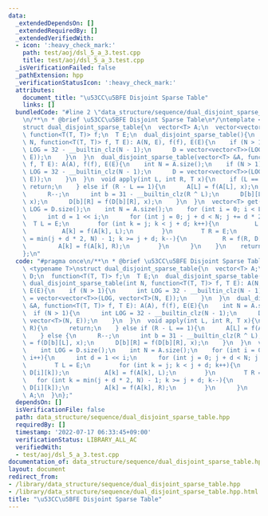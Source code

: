 ```yaml
---
data:
  _extendedDependsOn: []
  _extendedRequiredBy: []
  _extendedVerifiedWith:
  - icon: ':heavy_check_mark:'
    path: test/aoj/dsl_5_a_3.test.cpp
    title: test/aoj/dsl_5_a_3.test.cpp
  _isVerificationFailed: false
  _pathExtension: hpp
  _verificationStatusIcon: ':heavy_check_mark:'
  attributes:
    document_title: "\u53CC\u5BFE Disjoint Sparse Table"
    links: []
  bundledCode: "#line 2 \"data_structure/sequence/dual_disjoint_sparse_table.hpp\"\
    \n/**\n * @brief \u53CC\u5BFE Disjoint Sparse Table\n*/\ntemplate <typename T>\n\
    struct dual_disjoint_sparse_table{\n  vector<T> A;\n  vector<vector<T>> D;\n \
    \ function<T(T, T)> f;\n  T E;\n  dual_disjoint_sparse_table(){\n  }\n  dual_disjoint_sparse_table(int\
    \ N, function<T(T, T)> f, T E): A(N, E), f(f), E(E){\n    if (N > 1){\n      int\
    \ LOG = 32 - __builtin_clz(N - 1);\n      D = vector<vector<T>>(LOG, vector<T>(N,\
    \ E));\n    }\n  }\n  dual_disjoint_sparse_table(vector<T> &A, function<T(T, T)>\
    \ f, T E): A(A), f(f), E(E){\n    int N = A.size();\n    if (N > 1){\n      int\
    \ LOG = 32 - __builtin_clz(N - 1);\n      D = vector<vector<T>>(LOG, vector<T>(N,\
    \ E));\n    }\n  }\n  void apply(int L, int R, T x){\n    if (L == R){\n     \
    \ return;\n    } else if (R - L == 1){\n      A[L] = f(A[L], x);\n    } else {\n\
    \      R--;\n      int b = 31 - __builtin_clz(R ^ L);\n      D[b][L] = f(D[b][L],\
    \ x);\n      D[b][R] = f(D[b][R], x);\n    }\n  }\n  vector<T> get(){\n    int\
    \ LOG = D.size();\n    int N = A.size();\n    for (int i = 0; i < LOG; i++){\n\
    \      int d = 1 << i;\n      for (int j = 0; j + d < N; j += d * 2){\n      \
    \  T L = E;\n        for (int k = j; k < j + d; k++){\n          L = f(L, D[i][k]);\n\
    \          A[k] = f(A[k], L);\n        }\n        T R = E;\n        for (int k\
    \ = min(j + d * 2, N) - 1; k >= j + d; k--){\n          R = f(R, D[i][k]);\n \
    \         A[k] = f(A[k], R);\n        }\n      }\n    }\n    return A;\n  }\n\
    };\n"
  code: "#pragma once\n/**\n * @brief \u53CC\u5BFE Disjoint Sparse Table\n*/\ntemplate\
    \ <typename T>\nstruct dual_disjoint_sparse_table{\n  vector<T> A;\n  vector<vector<T>>\
    \ D;\n  function<T(T, T)> f;\n  T E;\n  dual_disjoint_sparse_table(){\n  }\n \
    \ dual_disjoint_sparse_table(int N, function<T(T, T)> f, T E): A(N, E), f(f),\
    \ E(E){\n    if (N > 1){\n      int LOG = 32 - __builtin_clz(N - 1);\n      D\
    \ = vector<vector<T>>(LOG, vector<T>(N, E));\n    }\n  }\n  dual_disjoint_sparse_table(vector<T>\
    \ &A, function<T(T, T)> f, T E): A(A), f(f), E(E){\n    int N = A.size();\n  \
    \  if (N > 1){\n      int LOG = 32 - __builtin_clz(N - 1);\n      D = vector<vector<T>>(LOG,\
    \ vector<T>(N, E));\n    }\n  }\n  void apply(int L, int R, T x){\n    if (L ==\
    \ R){\n      return;\n    } else if (R - L == 1){\n      A[L] = f(A[L], x);\n\
    \    } else {\n      R--;\n      int b = 31 - __builtin_clz(R ^ L);\n      D[b][L]\
    \ = f(D[b][L], x);\n      D[b][R] = f(D[b][R], x);\n    }\n  }\n  vector<T> get(){\n\
    \    int LOG = D.size();\n    int N = A.size();\n    for (int i = 0; i < LOG;\
    \ i++){\n      int d = 1 << i;\n      for (int j = 0; j + d < N; j += d * 2){\n\
    \        T L = E;\n        for (int k = j; k < j + d; k++){\n          L = f(L,\
    \ D[i][k]);\n          A[k] = f(A[k], L);\n        }\n        T R = E;\n     \
    \   for (int k = min(j + d * 2, N) - 1; k >= j + d; k--){\n          R = f(R,\
    \ D[i][k]);\n          A[k] = f(A[k], R);\n        }\n      }\n    }\n    return\
    \ A;\n  }\n};"
  dependsOn: []
  isVerificationFile: false
  path: data_structure/sequence/dual_disjoint_sparse_table.hpp
  requiredBy: []
  timestamp: '2022-07-17 06:33:45+09:00'
  verificationStatus: LIBRARY_ALL_AC
  verifiedWith:
  - test/aoj/dsl_5_a_3.test.cpp
documentation_of: data_structure/sequence/dual_disjoint_sparse_table.hpp
layout: document
redirect_from:
- /library/data_structure/sequence/dual_disjoint_sparse_table.hpp
- /library/data_structure/sequence/dual_disjoint_sparse_table.hpp.html
title: "\u53CC\u5BFE Disjoint Sparse Table"
---
```

